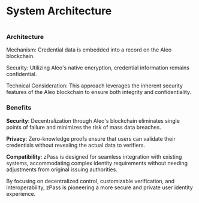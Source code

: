 # System Architecture

<figure><img src="https://lh6.googleusercontent.com/P_MHEgXXyXk36Rg39GhZ8NIuT4JCj1jcLdA3koTgR9TxtRUGxgoA6s3eGJ-jIZKl8j6qT-781QpbLi_uqarOcfIVSJBtjYf3E1W3Im-61kOEiFECSbL42ShHcv4EiPsF85W6b5n-u-lUKmghGZ0iiO0" alt=""><figcaption></figcaption></figure>

### Architecture

Mechanism: Credential data is embedded into a record on the Aleo blockchain.

Security: Utilizing Aleo's native encryption, credential information remains confidential.

Technical Consideration: This approach leverages the inherent security features of the Aleo blockchain to ensure both integrity and confidentiality.

### Benefits

**Security**: Decentralization through Aleo's blockchain eliminates single points of failure and minimizes the risk of mass data breaches.

**Privacy**: Zero-knowledge proofs ensure that users can validate their credentials without revealing the actual data to verifiers.

**Compatibility**: zPass is designed for seamless integration with existing systems, accommodating complex identity requirements without needing adjustments from original issuing authorities.

By focusing on decentralized control, customizable verification, and interoperability, zPass is pioneering a more secure and private user identity experience.

###
